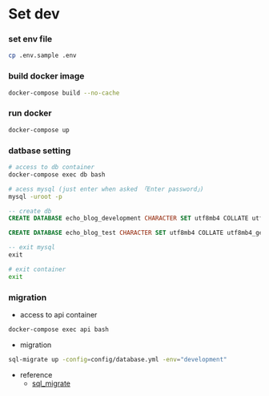 # Set dev

### set env file

```bash
cp .env.sample .env
```

### build docker image

```bash
docker-compose build --no-cache
```

### run docker

```bash
docker-compose up
```

### datbase setting

```bash
# access to db container
docker-compose exec db bash

# acess mysql (just enter when asked 「Enter password」)
mysql -uroot -p
```

```sql
-- create db
CREATE DATABASE echo_blog_development CHARACTER SET utf8mb4 COLLATE utf8mb4_general_ci;

CREATE DATABASE echo_blog_test CHARACTER SET utf8mb4 COLLATE utf8mb4_general_ci;

-- exit mysql
exit
```

```bash
# exit container
exit
```

### migration

- access to api container

```bash
docker-compose exec api bash
```

- migration

```bash
sql-migrate up -config=config/database.yml -env="development"
```

- reference
  - [sql_migrate](./../api/docs/sql_migrate.md)
